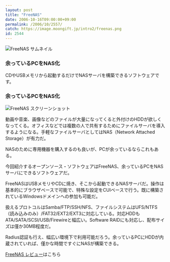 ```yaml
---
layout: post
title: "FreeNAS"
date: 2006-10-16T09:00:00+09:00
permalink: /2006/10/2557/
catch: https://image.moongift.jp/intro2/freenas.png
id: 2544
---
```

 ![FreeNAS サムネイル](https://image.moongift.jp/intro2/freenas.t.png "FreeNAS サムネイル")
  

### 余っているPCをNAS化
  
CDやUSBメモリから起動するだけでNASサーバを構築できるソフトウェアです。  
<!--more-->  

### 余っているPCをNAS化
  

![FreeNAS スクリーンショット](https://image.moongift.jp/intro2/freenas.png "FreeNAS スクリーンショット")

  

動画や音楽、画像などのファイルが大量になってくると外付けのHDDが欲しくなってくる。オフィスなどでは複数の人で共有するためにファイルサーバを導入するようになる。手軽なファイルサーバとしてはNAS（Network Attached Storage）が有力だ。

  

NASのために専用機器を購入するのも良いが、PCが余っているならこれもある。

  

今回紹介するオープンソース・ソフトウェアはFreeNAS、余っているPCをNASサーバにできるソフトウェアだ。

  

FreeNASはUSBメモリやCDに焼き、そこから起動できるNASサーバだ。操作は基本的にブラウザベースで可能で、特殊な設定をCUIベースで行う。既に構築されているWindowsドメインへの参加も可能だ。

  

扱えるプロトコルはSamba/FTP/SSH/NFS、ファイルシステムはUFS/NTFS（読み込みのみ）/FAT32/EXT2/EXT3に対応している。対応HDDもATA/SATA/SCSI/USB/Firewireと幅広い。Software RAIDにも対応し、配布サイズは僅か30MB程度だ。

  

Radius認証も行え、幅広い環境下で利用可能だろう。余っているPCにHDDが内蔵されていれば、僅かな時間ですぐにNASが構築できる。

  

[FreeNAS レビュー](http://oss.moongift.jp/review/i-2558.html)はこちら

